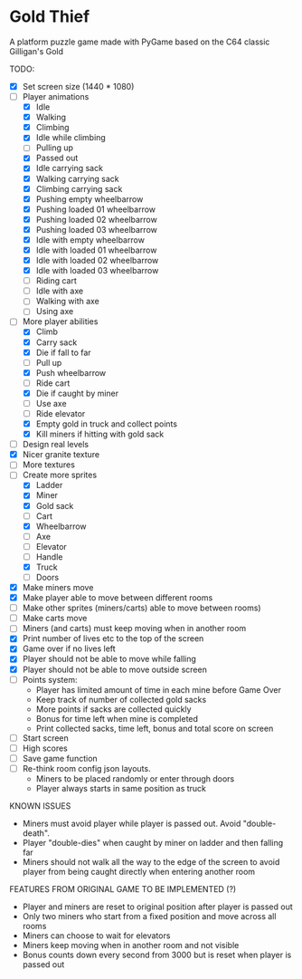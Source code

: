 # Gold Thief
A platform puzzle game made with PyGame based on the C64 classic Gilligan's Gold

TODO:  
- [x] Set screen size (1440 * 1080)
- [ ] Player animations  
    - [x] Idle
    - [x] Walking
    - [x] Climbing
    - [x] Idle while climbing
    - [ ] Pulling up
    - [x] Passed out
    - [x] Idle carrying sack
    - [x] Walking carrying sack
    - [x] Climbing carrying sack
    - [x] Pushing empty wheelbarrow
    - [x] Pushing loaded 01 wheelbarrow
    - [x] Pushing loaded 02 wheelbarrow
    - [x] Pushing loaded 03 wheelbarrow
    - [x] Idle with empty wheelbarrow
    - [x] Idle with loaded 01 wheelbarrow
    - [x] Idle with loaded 02 wheelbarrow
    - [x] Idle with loaded 03 wheelbarrow
    - [ ] Riding cart
    - [ ] Idle with axe
    - [ ] Walking with axe
    - [ ] Using axe
- [ ] More player abilities
    - [x] Climb
    - [x] Carry sack
    - [x] Die if fall to far
    - [ ] Pull up
    - [x] Push wheelbarrow
    - [ ] Ride cart   
    - [x] Die if caught by miner 
    - [ ] Use axe
    - [ ] Ride elevator
    - [x] Empty gold in truck and collect points
    - [x] Kill miners if hitting with gold sack
- [ ] Design real levels
- [X] Nicer granite texture
- [ ] More textures
- [ ] Create more sprites
    - [X] Ladder
    - [X] Miner
    - [X] Gold sack
    - [ ] Cart
    - [x] Wheelbarrow
    - [ ] Axe
    - [ ] Elevator
    - [ ] Handle
    - [x] Truck
    - [ ] Doors
- [x] Make miners move
- [x] Make player able to move between different rooms
- [ ] Make other sprites (miners/carts) able to move between rooms)    
- [ ] Make carts move
- [ ] Miners (and carts) must keep moving when in another room
- [x] Print number of lives etc to the top of the screen
- [x] Game over if no lives left
- [x] Player should not be able to move while falling
- [x] Player should not be able to move outside screen
- [ ] Points system:    
    - Player has limited amount of time in each mine before Game Over
    - Keep track of number of collected gold sacks
    - More points if sacks are collected quickly
    - Bonus for time left when mine is completed
    - Print collected sacks, time left, bonus and total score on screen
- [ ] Start screen
- [ ] High scores
- [ ] Save game function
- [ ] Re-think room config json layouts.    
    - Miners to be placed randomly or enter through doors
    - Player always starts in same position as truck
    
KNOWN ISSUES
* Miners must avoid player while player is passed out. Avoid 
"double-death". 
* Player "double-dies" when caught by miner on ladder and then 
falling far
* Miners should not walk all the way to the edge of the screen to 
avoid player from being caught directly when entering another room 

FEATURES FROM ORIGINAL GAME TO BE IMPLEMENTED (?)
* Player and miners are reset to original position after player is
passed out
* Only two miners who start from a fixed position and move across
all rooms
* Miners can choose to wait for elevators
* Miners keep moving when in another room and not visible
* Bonus counts down every second from 3000 but is reset when 
player is passed out 


